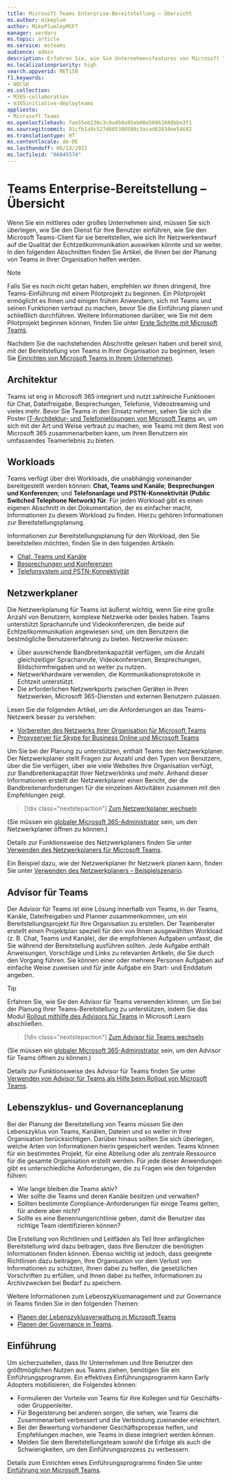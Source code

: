 ```yaml
---
title: Microsoft Teams Enterprise-Bereitstellung – Übersicht
ms.author: mikeplum
author: MikePlumleyMSFT
manager: serdars
ms.topic: article
ms.service: msteams
audience: admin
description: Erfahren Sie, wie Sie Unternehmensfeatures von Microsoft Teams bereitstellen.
ms.localizationpriority: high
search.appverid: MET150
f1.keywords:
- NOCSH
ms.collection:
- M365-collaboration
- m365initiative-deployteams
appliesto:
- Microsoft Teams
ms.openlocfilehash: fae55eb230c3c0a450a95eb00e50861888bbe3f1
ms.sourcegitcommit: 91cfb1a9c527d605300580c3acad63834ee54682
ms.translationtype: HT
ms.contentlocale: de-DE
ms.lasthandoff: 06/13/2022
ms.locfileid: "66045574"
---
```

# <a name="teams-enterprise-deployment-overview"></a>Teams Enterprise-Bereitstellung – Übersicht

Wenn Sie ein mittleres oder großes Unternehmen sind, müssen Sie sich überlegen, wie Sie den Dienst für Ihre Benutzer einführen, wie Sie den Microsoft Teams-Client für sie bereitstellen, wie sich Ihr Netzwerkentwurf auf die Qualität der Echtzeitkommunikation auswirken könnte und so weiter. In den folgenden Abschnitten finden Sie Artikel, die Ihnen bei der Planung von Teams in Ihrer Organisation helfen werden.

> [!NOTE]
> Falls Sie es noch nicht getan haben, empfehlen wir Ihnen dringend, Ihre Teams-Einführung mit einem Pilotprojekt zu beginnen. Ein Pilotprojekt ermöglicht es Ihnen und einigen frühen Anwendern, sich mit Teams und seinen Funktionen vertraut zu machen, bevor Sie die Einführung planen und schließlich durchführen. Weitere Informationen darüber, wie Sie mit dem Pilotprojekt beginnen können, finden Sie unter [Erste Schritte mit Microsoft Teams](get-started-with-teams-quick-start.md).

Nachdem Sie die nachstehenden Abschnitte gelesen haben und bereit sind, mit der Bereitstellung von Teams in Ihrer Organisation zu beginnen, lesen Sie [Einrichten von Microsoft Teams in Ihrem Unternehmen](deploy-enterprise-setup.md).

## <a name="architecture"></a>Architektur

Teams ist eng in Microsoft 365 integriert und nutzt zahlreiche Funktionen für Chat, Dateifreigabe, Besprechungen, Telefonie, Videostreaming und vieles mehr. Bevor Sie Teams in den Einsatz nehmen, sehen Sie sich die Poster [IT-Architektur- und Telefonielösungen von Microsoft Teams](teams-architecture-solutions-posters.md) an, um sich mit der Art und Weise vertraut zu machen, wie Teams mit dem Rest von Microsoft 365 zusammenarbeiten kann, um ihren Benutzern ein umfassendes Teamerlebnis zu bieten.

## <a name="workloads"></a>Workloads

Teams verfügt über drei Workloads, die unabhängig voneinander bereitgestellt werden können: **Chat, Teams und Kanäle**; **Besprechungen und Konferenzen**; und **Telefonanlage und PSTN-Konnektivität (Public Switched Telephone Network) für**. Für jeden Workload gibt es einen eigenen Abschnitt in der Dokumentation, der es einfacher macht, Informationen zu diesem Workload zu finden. Hierzu gehören Informationen zur Bereitstellungsplanung.

Informationen zur Bereitstellungsplanung für den Workload, den Sie bereitstellen möchten, finden Sie in den folgenden Artikeln:

- [Chat, Teams und Kanäle](deploy-chat-teams-channels-microsoft-teams-landing-page.md)
- [Besprechungen und Konferenzen](deploy-meetings-microsoft-teams-landing-page.md)
- [Telefonsystem und PSTN-Konnektivität](cloud-voice-landing-page.md)

## <a name="network-planner"></a>Netzwerkplaner

Die Netzwerkplanung für Teams ist äußerst wichtig, wenn Sie eine große Anzahl von Benutzern, komplexe Netzwerke oder beides haben. Teams unterstützt Sprachanrufe und Videokonferenzen, die beide auf Echtzeitkommunikation angewiesen sind, um den Benutzern die bestmögliche Benutzererfahrung zu bieten. Netzwerke müssen:

- Über ausreichende Bandbreitenkapazität verfügen, um die Anzahl gleichzeitiger Sprachanrufe, Videokonferenzen, Besprechungen, Bildschirmfreigaben und so weiter zu nutzen.
- Netzwerkhardware verwenden, die Kommunikationsprotokolle in Echtzeit unterstützt.
- Die erforderlichen Netzwerkports zwischen Geräten in Ihren Netzwerken, Microsoft 365-Diensten und externen Benutzern zulassen.

Lesen Sie die folgenden Artikel, um die Anforderungen an das Teams-Netzwerk besser zu verstehen:

- [Vorbereiten des Netzwerks Ihrer Organisation für Microsoft Teams](prepare-network.md)
- [Proxyserver für Skype for Business Online und Microsoft Teams](proxy-servers-for-skype-for-business-online.md)

Um Sie bei der Planung zu unterstützen, enthält Teams den Netzwerkplaner. Der Netzwerkplaner stellt Fragen zur Anzahl und den Typen von Benutzern, über die Sie verfügen, über wie viele Websites Ihre Organisation verfügt, zur Bandbreitenkapazität Ihrer Netzwerklinks und mehr. Anhand dieser Informationen erstellt der Netzwerkplaner einen Bericht, der die Bandbreitenanforderungen für die einzelnen Aktivitäten zusammen mit den Empfehlungen zeigt.

 > [!div class="nextstepaction"]
> [Zum Netzwerkplaner wechseln](https://admin.teams.microsoft.com/networkplanner/organization)

(Sie müssen ein [globaler Microsoft 365-Administrator](/microsoft-365/admin/add-users/about-admin-roles#commonly-used-microsoft-365-admin-center-roles) sein, um den Netzwerkplaner öffnen zu können.)

Details zur Funktionsweise des Netzwerkplaners finden Sie unter [Verwenden des Netzwerkplaners für Microsoft Teams](network-planner.md).

Ein Beispiel dazu, wie der Netzwerkplaner Ihr Netzwerk planen kann, finden Sie unter [Verwenden des Netzwerkplaners – Beispielszenario](tutorial-network-planner-example.yml).

## <a name="teams-advisor"></a>Advisor für Teams

Der Advisor für Teams ist eine Lösung innerhalb von Teams, in der Teams, Kanäle, Dateifreigaben und Planner zusammenkommen, um ein Bereitstellungsprojekt für Ihre Organisation zu erstellen. Der Teamberater erstellt einen Projektplan speziell für den von Ihnen ausgewählten Workload (z. B. Chat, Teams und Kanäle), der die empfohlenen Aufgaben umfasst, die Sie während der Bereitstellung ausführen sollten. Jede Aufgabe enthält Anweisungen, Vorschläge und Links zu relevanten Artikeln, die Sie durch den Vorgang führen. Sie können einer oder mehrere Personen Aufgaben auf einfache Weise zuweisen und für jede Aufgabe ein Start- und Enddatum angeben.

> [!TIP]
> Erfahren Sie, wie Sie den Advisor für Teams verwenden können, um Sie bei der Planung Ihrer Teams-Bereitstellung zu unterstützen, indem Sie das Modul [Rollout mithilfe des Advisors für Teams](/learn/modules/m365-teams-rollout-using-advisor/) in Microsoft Learn abschließen.

> [!div class="nextstepaction"]
> [Zum Advisor für Teams wechseln](https://admin.teams.microsoft.com/teams-deployment)

(Sie müssen ein [globaler Microsoft 365-Administrator](/microsoft-365/admin/add-users/about-admin-roles#commonly-used-microsoft-365-admin-center-roles) sein, um den Advisor für Teams öffnen zu können.)

Details zur Funktionsweise des Advisor für Teams finden Sie unter [Verwenden von Advisor für Teams als Hilfe beim Rollout von Microsoft Teams](use-advisor-teams-roll-out.md).

## <a name="lifecycle-and-governance-planning"></a>Lebenszyklus- und Governanceplanung

Bei der Planung der Bereitstellung von Teams müssen Sie den Lebenszyklus von Teams, Kanälen, Dateien und so weiter in Ihrer Organisation berücksichtigen. Darüber hinaus sollten Sie sich überlegen, welche Arten von Informationen hierin gespeichert werden. Teams können für ein bestimmtes Projekt, für eine Abteilung oder als zentrale Ressource für die gesamte Organisation erstellt werden. Für jede dieser Anwendungen gibt es unterschiedliche Anforderungen, die zu Fragen wie den folgenden führen:

- Wie lange bleiben die Teams aktiv?
- Wer sollte die Teams und deren Kanäle besitzen und verwalten?
- Sollten bestimmte Compliance-Anforderungen für einige Teams gelten, für andere aber nicht?
- Sollte es eine Benennungsrichtlinie geben, damit die Benutzer das richtige Team identifizieren können?

Die Erstellung von Richtlinien und Leitfäden als Teil Ihrer anfänglichen Bereitstellung wird dazu beitragen, dass Ihre Benutzer die benötigten Informationen finden können. Ebenso wichtig ist jedoch, dass geeignete Richtlinien dazu beitragen, Ihre Organisation vor dem Verlust von Informationen zu schützen, Ihnen dabei zu helfen, die gesetzlichen Vorschriften zu erfüllen, und Ihnen dabei zu helfen, Informationen zu Archivzwecken bei Bedarf zu speichern.

Weitere Informationen zum Lebenszyklusmanagement und zur Governance in Teams finden Sie in den folgenden Themen:

- [Planen der Lebenszyklusverwaltung in Microsoft Teams](plan-teams-lifecycle.md)
- [Planen der Governance in Teams](plan-teams-governance.md).

## <a name="adoption"></a>Einführung

Um sicherzustellen, dass Ihr Unternehmen und Ihre Benutzer den größtmöglichen Nutzen aus Teams ziehen, benötigen Sie ein Einführungsprogramm. Ein effektives Einführungsprogramm kann Early Adopters mobilisieren, die Folgendes können:

- Formulieren der Vorteile von Teams für ihre Kollegen und für Geschäfts- oder Gruppenleiter.
- Für Begeisterung bei anderen sorgen, die sehen, wie Teams die Zusammenarbeit verbessert und die Verbindung zueinander erleichtert.
- Bei der Bewertung vorhandener Geschäftsprozesse helfen, und Empfehlungen machen, wie Teams in diese integriert werden können.
- Melden Sie dem Bereitstellungsteam sowohl die Erfolge als auch die Schwierigkeiten, um den Einführungsprozess zu verbessern.

Details zum Einrichten eines Einführungsprogramms finden Sie unter [Einführung von Microsoft Teams](adopt-microsoft-teams-landing-page.md).